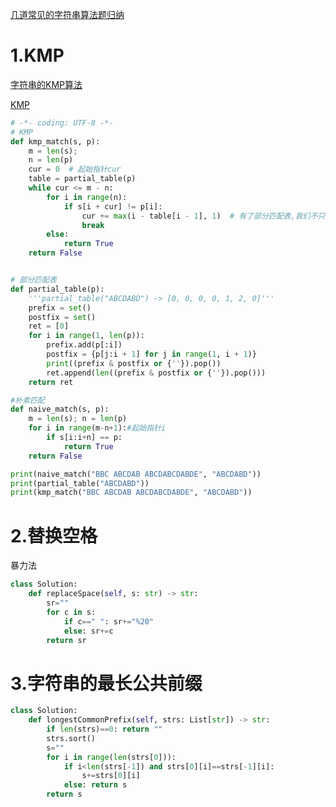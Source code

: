 [几道常见的字符串算法题归纳](https://github.com/Snailclimb/JavaGuide/blob/master/docs/dataStructures-algorithms/%E5%87%A0%E9%81%93%E5%B8%B8%E8%A7%81%E7%9A%84%E5%AD%90%E7%AC%A6%E4%B8%B2%E7%AE%97%E6%B3%95%E9%A2%98.md)



# 1.KMP

[字符串的KMP算法](http://www.ruanyifeng.com/blog/2013/05/Knuth%E2%80%93Morris%E2%80%93Pratt_algorithm.html)

[KMP](https://blog.sengxian.com/algorithms/kmp)

```python
# -*- coding: UTF-8 -*-
# KMP
def kmp_match(s, p):
    m = len(s);
    n = len(p)
    cur = 0  # 起始指针cur
    table = partial_table(p)
    while cur <= m - n:
        for i in range(n):
            if s[i + cur] != p[i]:
                cur += max(i - table[i - 1], 1)  # 有了部分匹配表,我们不只是单纯的1位1位往右移,可以一次移动多位
                break
        else:
            return True
    return False


# 部分匹配表
def partial_table(p):
    '''partial_table("ABCDABD") -> [0, 0, 0, 0, 1, 2, 0]'''
    prefix = set()
    postfix = set()
    ret = [0]
    for i in range(1, len(p)):
        prefix.add(p[:i])
        postfix = {p[j:i + 1] for j in range(1, i + 1)}
        print((prefix & postfix or {''}).pop())
        ret.append(len((prefix & postfix or {''}).pop()))
    return ret

#朴素匹配
def naive_match(s, p):
    m = len(s); n = len(p)
    for i in range(m-n+1):#起始指针i
        if s[i:i+n] == p:
            return True
    return False

print(naive_match("BBC ABCDAB ABCDABCDABDE", "ABCDABD"))
print(partial_table("ABCDABD"))
print(kmp_match("BBC ABCDAB ABCDABCDABDE", "ABCDABD"))
```

# 2.替换空格

暴力法

```python
class Solution:
    def replaceSpace(self, s: str) -> str:
        sr=""
        for c in s:
            if c==" ": sr+="%20"
            else: sr+=c
        return sr
```

# 3.字符串的最长公共前缀

```python
class Solution:
    def longestCommonPrefix(self, strs: List[str]) -> str:
        if len(strs)==0: return ""
        strs.sort()
        s=""
        for i in range(len(strs[0])):
            if i<len(strs[-1]) and strs[0][i]==strs[-1][i]:
                s+=strs[0][i]
            else: return s
        return s
```

